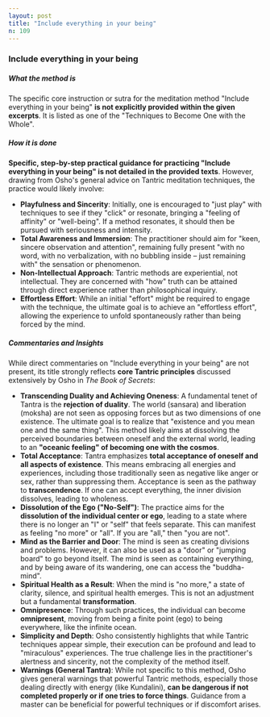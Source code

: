 ```yaml
---
layout: post
title: "Include everything in your being"
n: 109
---
```

### Include everything in your being

##### What the method is
The specific core instruction or sutra for the meditation method "Include everything in your being" **is not explicitly provided within the given excerpts**. It is listed as one of the "Techniques to Become One with the Whole".

##### How it is done
**Specific, step-by-step practical guidance for practicing "Include everything in your being" is not detailed in the provided texts**. However, drawing from Osho's general advice on Tantric meditation techniques, the practice would likely involve:
*   **Playfulness and Sincerity**: Initially, one is encouraged to "just play" with techniques to see if they "click" or resonate, bringing a "feeling of affinity" or "well-being". If a method resonates, it should then be pursued with seriousness and intensity.
*   **Total Awareness and Immersion**: The practitioner should aim for "keen, sincere observation and attention", remaining fully present "with no word, with no verbalization, with no bubbling inside – just remaining with" the sensation or phenomenon.
*   **Non-Intellectual Approach**: Tantric methods are experiential, not intellectual. They are concerned with "how" truth can be attained through direct experience rather than philosophical inquiry.
*   **Effortless Effort**: While an initial "effort" might be required to engage with the technique, the ultimate goal is to achieve an "effortless effort", allowing the experience to unfold spontaneously rather than being forced by the mind.

##### Commentaries and Insights
While direct commentaries on "Include everything in your being" are not present, its title strongly reflects **core Tantric principles** discussed extensively by Osho in *The Book of Secrets*:
*   **Transcending Duality and Achieving Oneness**: A fundamental tenet of Tantra is the **rejection of duality**. The world (sansara) and liberation (moksha) are not seen as opposing forces but as two dimensions of one existence. The ultimate goal is to realize that "existence and you mean one and the same thing". This method likely aims at dissolving the perceived boundaries between oneself and the external world, leading to an **"oceanic feeling" of becoming one with the cosmos**.
*   **Total Acceptance**: Tantra emphasizes **total acceptance of oneself and all aspects of existence**. This means embracing all energies and experiences, including those traditionally seen as negative like anger or sex, rather than suppressing them. Acceptance is seen as the pathway to **transcendence**. If one can accept everything, the inner division dissolves, leading to wholeness.
*   **Dissolution of the Ego ("No-Self")**: The practice aims for the **dissolution of the individual center or ego**, leading to a state where there is no longer an "I" or "self" that feels separate. This can manifest as feeling "no more" or "all". If you are "all," then "you are not".
*   **Mind as the Barrier and Door**: The mind is seen as creating divisions and problems. However, it can also be used as a "door" or "jumping board" to go beyond itself. The mind is seen as containing everything, and by being aware of its wandering, one can access the "buddha-mind".
*   **Spiritual Health as a Result**: When the mind is "no more," a state of clarity, silence, and spiritual health emerges. This is not an adjustment but a fundamental **transformation**.
*   **Omnipresence**: Through such practices, the individual can become **omnipresent**, moving from being a finite point (ego) to being everywhere, like the infinite ocean.
*   **Simplicity and Depth**: Osho consistently highlights that while Tantric techniques appear simple, their execution can be profound and lead to "miraculous" experiences. The true challenge lies in the practitioner's alertness and sincerity, not the complexity of the method itself.
*   **Warnings (General Tantra)**: While not specific to this method, Osho gives general warnings that powerful Tantric methods, especially those dealing directly with energy (like Kundalini), **can be dangerous if not completed properly or if one tries to force things**. Guidance from a master can be beneficial for powerful techniques or if discomfort arises.